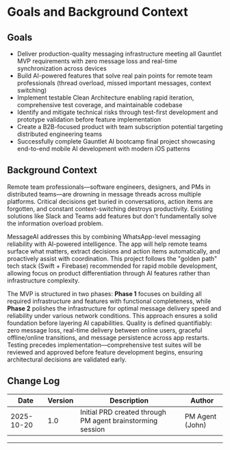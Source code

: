 # Goals and Background Context

## Goals

- Deliver production-quality messaging infrastructure meeting all Gauntlet MVP requirements with zero message loss and real-time synchronization across devices
- Build AI-powered features that solve real pain points for remote team professionals (thread overload, missed important messages, context switching)
- Implement testable Clean Architecture enabling rapid iteration, comprehensive test coverage, and maintainable codebase
- Identify and mitigate technical risks through test-first development and prototype validation before feature implementation
- Create a B2B-focused product with team subscription potential targeting distributed engineering teams
- Successfully complete Gauntlet AI bootcamp final project showcasing end-to-end mobile AI development with modern iOS patterns

## Background Context

Remote team professionals—software engineers, designers, and PMs in distributed teams—are drowning in message threads across multiple platforms. Critical decisions get buried in conversations, action items are forgotten, and constant context-switching destroys productivity. Existing solutions like Slack and Teams add features but don't fundamentally solve the information overload problem.

MessageAI addresses this by combining WhatsApp-level messaging reliability with AI-powered intelligence. The app will help remote teams surface what matters, extract decisions and action items automatically, and proactively assist with coordination. This project follows the "golden path" tech stack (Swift + Firebase) recommended for rapid mobile development, allowing focus on product differentiation through AI features rather than infrastructure complexity.

The MVP is structured in two phases: **Phase 1** focuses on building all required infrastructure and features with functional completeness, while **Phase 2** polishes the infrastructure for optimal message delivery speed and reliability under various network conditions. This approach ensures a solid foundation before layering AI capabilities. Quality is defined quantifiably: zero message loss, real-time delivery between online users, graceful offline/online transitions, and message persistence across app restarts. Testing precedes implementation—comprehensive test suites will be reviewed and approved before feature development begins, ensuring architectural decisions are validated early.

## Change Log

| Date | Version | Description | Author |
|------|---------|-------------|---------|
| 2025-10-20 | 1.0 | Initial PRD created through PM agent brainstorming session | PM Agent (John) |

---
